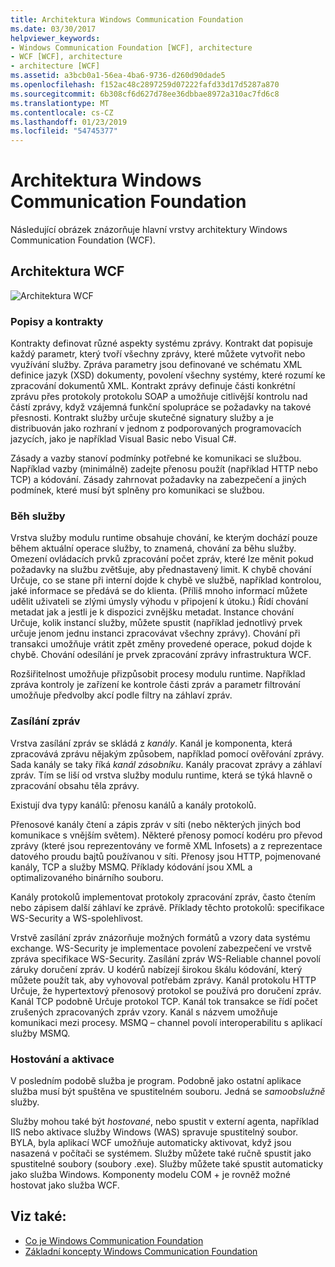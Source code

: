 ```yaml
---
title: Architektura Windows Communication Foundation
ms.date: 03/30/2017
helpviewer_keywords:
- Windows Communication Foundation [WCF], architecture
- WCF [WCF], architecture
- architecture [WCF]
ms.assetid: a3bcb0a1-56ea-4ba6-9736-d260d90dade5
ms.openlocfilehash: f152ac48c2897259d07222fafd33d17d5287a870
ms.sourcegitcommit: 6b308cf6d627d78ee36dbbae8972a310ac7fd6c8
ms.translationtype: MT
ms.contentlocale: cs-CZ
ms.lasthandoff: 01/23/2019
ms.locfileid: "54745377"
---
```

# <a name="windows-communication-foundation-architecture"></a>Architektura Windows Communication Foundation
Následující obrázek znázorňuje hlavní vrstvy architektury Windows Communication Foundation (WCF).  
  
## <a name="wcf-architecture"></a>Architektura WCF  
 ![Architektura WCF](../../../docs/framework/wcf/media/wcf-architecture.gif "WCF_Architecture")  
  
### <a name="contracts-and-descriptions"></a>Popisy a kontrakty  
 Kontrakty definovat různé aspekty systému zprávy. Kontrakt dat popisuje každý parametr, který tvoří všechny zprávy, které můžete vytvořit nebo využívání služby. Zpráva parametry jsou definované ve schématu XML definice jazyk (XSD) dokumenty, povolení všechny systémy, které rozumí ke zpracování dokumentů XML. Kontrakt zprávy definuje části konkrétní zprávu přes protokoly protokolu SOAP a umožňuje citlivější kontrolu nad částí zprávy, když vzájemná funkční spolupráce se požadavky na takové přesnosti. Kontrakt služby určuje skutečné signatury služby a je distribuován jako rozhraní v jednom z podporovaných programovacích jazycích, jako je například Visual Basic nebo Visual C#.  
  
 Zásady a vazby stanoví podmínky potřebné ke komunikaci se službou.  Například vazby (minimálně) zadejte přenosu použít (například HTTP nebo TCP) a kódování. Zásady zahrnovat požadavky na zabezpečení a jiných podmínek, které musí být splněny pro komunikaci se službou.  
  
### <a name="service-runtime"></a>Běh služby  
 Vrstva služby modulu runtime obsahuje chování, ke kterým dochází pouze během aktuální operace služby, to znamená, chování za běhu služby. Omezení ovládacích prvků zpracování počet zpráv, které lze měnit pokud požadavky na službu zvětšuje, aby přednastavený limit. K chybě chování Určuje, co se stane při interní dojde k chybě ve službě, například kontrolou, jaké informace se předává se do klienta. (Příliš mnoho informací můžete udělit uživateli se zlými úmysly výhodu v připojení k útoku.) Řídí chování metadat jak a jestli je k dispozici zvnějšku metadat. Instance chování Určuje, kolik instancí služby, můžete spustit (například jednotlivý prvek určuje jenom jednu instanci zpracovávat všechny zprávy). Chování při transakci umožňuje vrátit zpět změny provedené operace, pokud dojde k chybě. Chování odesílání je prvek zpracování zprávy infrastruktura WCF.  
  
 Rozšiřitelnost umožňuje přizpůsobit procesy modulu runtime. Například zpráva kontroly je zařízení ke kontrole části zpráv a parametr filtrování umožňuje předvolby akcí podle filtry na záhlaví zpráv.  
  
### <a name="messaging"></a>Zasílání zpráv  
 Vrstva zasílání zpráv se skládá z *kanály*. Kanál je komponenta, která zpracovává zprávu nějakým způsobem, například pomocí ověřování zprávy. Sada kanály se taky říká *kanál zásobníku*. Kanály pracovat zprávy a záhlaví zpráv. Tím se liší od vrstva služby modulu runtime, která se týká hlavně o zpracování obsahu těla zprávy.  
  
 Existují dva typy kanálů: přenosu kanálů a kanály protokolů.  
  
 Přenosové kanály čtení a zápis zpráv v síti (nebo některých jiných bod komunikace s vnějším světem). Některé přenosy pomocí kodéru pro převod zprávy (které jsou reprezentovány ve formě XML Infosets) a z reprezentace datového proudu bajtů používanou v síti. Přenosy jsou HTTP, pojmenované kanály, TCP a služby MSMQ. Příklady kódování jsou XML a optimalizovaného binárního souboru.  
  
 Kanály protokolů implementovat protokoly zpracování zpráv, často čtením nebo zápisem další záhlaví ke zprávě. Příklady těchto protokolů: specifikace WS-Security a WS-spolehlivost.  
  
 Vrstvě zasílání zpráv znázorňuje možných formátů a vzory data systému exchange. WS-Security je implementace povolení zabezpečení ve vrstvě zpráva specifikace WS-Security. Zasílání zpráv WS-Reliable channel povolí záruky doručení zpráv. U kodérů nabízejí širokou škálu kódování, který můžete použít tak, aby vyhovoval potřebám zprávy. Kanál protokolu HTTP Určuje, že hypertextový přenosový protokol se používá pro doručení zpráv. Kanál TCP podobně Určuje protokol TCP. Kanál tok transakce se řídí počet zrušených zpracovaných zpráv vzory. Kanál s názvem umožňuje komunikaci mezi procesy. MSMQ – channel povolí interoperabilitu s aplikací služby MSMQ.  
  
### <a name="hosting-and-activation"></a>Hostování a aktivace  
 V posledním podobě služba je program. Podobně jako ostatní aplikace služba musí být spuštěna ve spustitelném souboru. Jedná se *samoobslužně* služby.  
  
 Služby mohou také být *hostované*, nebo spustit v externí agenta, například IIS nebo aktivace služby Windows (WAS) spravuje spustitelný soubor. BYLA, byla aplikací WCF umožňuje automaticky aktivovat, když jsou nasazená v počítači se systémem. Služby můžete také ručně spustit jako spustitelné soubory (soubory .exe). Služby můžete také spustit automaticky jako služba Windows. Komponenty modelu COM + je rovněž možné hostovat jako služba WCF.  
  
## <a name="see-also"></a>Viz také:
- [Co je Windows Communication Foundation](../../../docs/framework/wcf/whats-wcf.md)
- [Základní koncepty Windows Communication Foundation](../../../docs/framework/wcf/fundamental-concepts.md)

